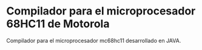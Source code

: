 # Compilador para el microprocesador 68HC11 de Motorola
Compilador para el microprocesador mc68hc11 desarrollado en JAVA.
